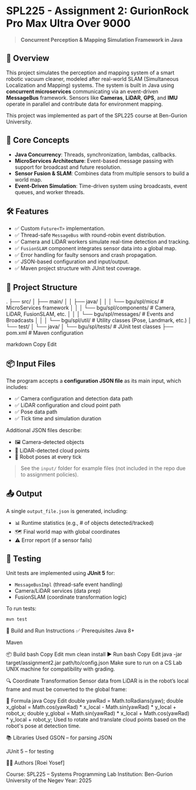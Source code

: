 # SPL225 - Assignment 2: GurionRock Pro Max Ultra Over 9000

> **Concurrent Perception & Mapping Simulation Framework in Java**

## 🚀 Overview

This project simulates the perception and mapping system of a smart robotic vacuum cleaner, modeled after real-world SLAM (Simultaneous Localization and Mapping) systems. The system is built in Java using **concurrent microservices** communicating via an event-driven **MessageBus** framework. Sensors like **Cameras**, **LiDAR**, **GPS**, and **IMU** operate in parallel and contribute data for environment mapping.

This project was implemented as part of the SPL225 course at Ben-Gurion University.

## 🧠 Core Concepts

- **Java Concurrency**: Threads, synchronization, lambdas, callbacks.
- **MicroServices Architecture**: Event-based message passing with support for broadcast and future resolution.
- **Sensor Fusion & SLAM**: Combines data from multiple sensors to build a world map.
- **Event-Driven Simulation**: Time-driven system using broadcasts, event queues, and worker threads.

## 🛠️ Features

- ✅ Custom `Future<T>` implementation.
- ✅ Thread-safe `MessageBus` with round-robin event distribution.
- ✅ Camera and LiDAR workers simulate real-time detection and tracking.
- ✅ `FusionSLAM` component integrates sensor data into a global map.
- ✅ Error handling for faulty sensors and crash propagation.
- ✅ JSON-based configuration and input/output.
- ✅ Maven project structure with JUnit test coverage.

## 📁 Project Structure

.
├── src/
│ ├── main/
│ │ ├── java/
│ │ │ └── bgu/spl/mics/ # MicroServices framework
│ │ │ └── bgu/spl/components/ # Camera, LiDAR, FusionSLAM, etc.
│ │ │ └── bgu/spl/messages/ # Events and Broadcasts
│ │ │ └── bgu/spl/util/ # Utility classes (Pose, Landmark, etc.)
│ └── test/
│ └── java/
│ └── bgu/spl/tests/ # JUnit test classes
├── pom.xml # Maven configuration

markdown
Copy
Edit

## 📦 Input Files

The program accepts a **configuration JSON file** as its main input, which includes:

- ✅ Camera configuration and detection data path
- ✅ LiDAR configuration and cloud point path
- ✅ Pose data path
- ✅ Tick time and simulation duration

Additional JSON files describe:

- 🖼️ Camera-detected objects
- 📡 LiDAR-detected cloud points
- 📍 Robot poses at every tick

> See the `input/` folder for example files (not included in the repo due to assignment policies).

## 📤 Output

A single `output_file.json` is generated, including:

- 📊 Runtime statistics (e.g., # of objects detected/tracked)
- 🗺️ Final world map with global coordinates
- ⚠️ Error report (if a sensor fails)

## 🧪 Testing

Unit tests are implemented using **JUnit 5** for:

- `MessageBusImpl` (thread-safe event handling)
- Camera/LiDAR services (data prep)
- FusionSLAM (coordinate transformation logic)

To run tests:

```bash
mvn test
```
🧱 Build and Run Instructions
✅ Prerequisites
Java 8+

Maven

📦 Build
bash
Copy
Edit
mvn clean install
▶️ Run
bash
Copy
Edit
java -jar target/assignment2.jar path/to/config.json
Make sure to run on a CS Lab UNIX machine for compatibility with grading.

🔍 Coordinate Transformation
Sensor data from LiDAR is in the robot’s local frame and must be converted to the global frame:

🧮 Formula
java
Copy
Edit
double yawRad = Math.toRadians(yaw);
double x_global = Math.cos(yawRad) * x_local - Math.sin(yawRad) * y_local + robot_x;
double y_global = Math.sin(yawRad) * x_local + Math.cos(yawRad) * y_local + robot_y;
Used to rotate and translate cloud points based on the robot's pose at detection time.

📚 Libraries Used
GSON – for parsing JSON

JUnit 5 – for testing

👨‍💻 Authors
[Roei Yosef]

Course: SPL225 – Systems Programming Lab
Institution: Ben-Gurion University of the Negev
Year: 2025
